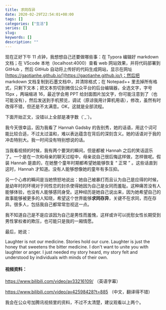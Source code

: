 ```yaml
---
title: 求同存异
date: 2020-02-29T22:54:01+08:00
tags: []
categories: ["生活"]
series: []
slug: 
keywords: []
description: ""
---
```


现在正好下午 11 点钟，我想想自己还要做哪些事：在 Typora 编辑好 markdown 文档；在 VScode 本地（localhost:4000）查看 web 网站效果，并将代码部署到 GitHub ，然后 GitHub 自动将上传好的代码生成网站，显示在网址 [https://gaotianhe.github.io/](https://gaotianhe.github.io/)；然后把 markdown 文档复制到石墨文档中，并清除格式；在 Notepad++ 里去掉所有格式，只剩下文本；把文本剪切到微信公众平台的后台编辑器，全选文字，字号 15px ，两端缩进 16，最近学会用 PPT 给封面图片加文字，你可能注意到了（也可能没有），然后发送到手机预览，调试（原谅我用计算机用语），修改，虽然有时改得不错，但还是不太满意。OK，这就是全部流程。

下面开始正文，没错以上全部是凑字数（\`_\`）。

我今天很幸运，因为我看了 Hannah Gadsby 的告别秀，她的话语，用这个词可能比较合适，不过太过温和，难以表达蕴含在背后的深刻含义。她的话语对于我的冲击特别大。我一时间没有特别想说的话。

当我看视频的时候，我有两个要哭的瞬间，但是都被 Hannah 之后的笑话逗乐了。一个是在一次和母亲的聊天过程中，母亲说自己很后悔这样做，怎样做呢。假装 Hannah 是直的，在她整个童年时期都希望她能够恢复 “ 正常 ” 。这些话直到这时，Hannah 才知道。没有人能够想像她的童年有多压抑。

另一个心疼的瞬间是当她愤怒地说出：她自己被暴打而且认为自己是应得的时候，是幼年时的环境对于同性恋的封杀使得她因为自己是女同而羞耻。这种痛苦没有人能够体验，也没有人能够感同身受。这种经历是她自己说出来，因为她希望自己的故事能够被更多的人知晓，希望这个世界能够**求同存异**，关键不在求同，而在存异。很多人，包括我自己都常常忽视这一点。

我不知道自己是不是应该因为自己是男性而羞愧，这样或许可以抚慰女性长期受到男性掌权者的欺压，也可能只是我的一厢情愿。

最后，她说：

Laughter is not our medicine. Stories hold our cure. Laughter is just the honey that sweetens the bitter medicine. I don't want to unite you with laughter or anger. I just needed my story heard, my story felt and understood by individuals with minds of their own.

#### 视频资料：

https://www.bilibili.com/video/av33216109/ （英语字幕）

https://www.bilibili.com/video/av42598428?t=885 （中文，翻译得不错）

我会在公众号加腾讯视频里的资料，不过不太清楚，建议观看以上两个。